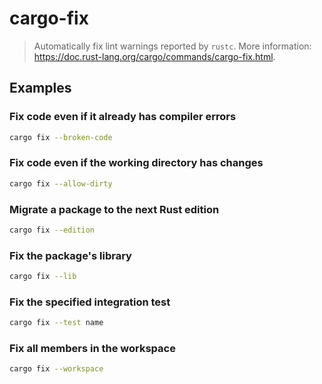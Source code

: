 # cargo-fix

> Automatically fix lint warnings reported by `rustc`. More information: <https://doc.rust-lang.org/cargo/commands/cargo-fix.html>.

## Examples

### Fix code even if it already has compiler errors

```bash
cargo fix --broken-code
```

### Fix code even if the working directory has changes

```bash
cargo fix --allow-dirty
```

### Migrate a package to the next Rust edition

```bash
cargo fix --edition
```

### Fix the package's library

```bash
cargo fix --lib
```

### Fix the specified integration test

```bash
cargo fix --test name
```

### Fix all members in the workspace

```bash
cargo fix --workspace
```
